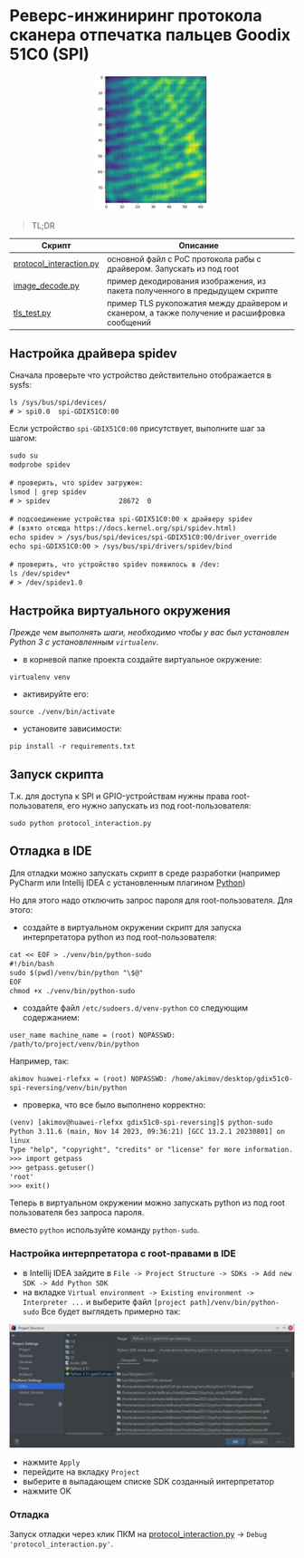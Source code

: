 # Реверс-инжиниринг протокола сканера отпечатка пальцев Goodix 51C0 (SPI)

<p align="center">
<img src="images/enrolled-fingerprint.png" alt="images/enrolled-fingerprint.png" width="200">
</p>

> TL;DR

| Скрипт                                             | Описание                                                                                     |
|----------------------------------------------------|----------------------------------------------------------------------------------------------|
| [protocol_interaction.py](protocol_interaction.py) | основной файл с PoC протокола рабы с драйвером. Запускать из под root                        |
| [image_decode.py](image_decode.py)                 | пример декодирования изображения, из пакета полученного в предыдущем скрипте                 |
| [tls_test.py](tls_test.py)                         | пример TLS рукопожатия между драйвером и сканером, а также получение и расшифровка сообщений |

## Настройка драйвера spidev

Сначала проверьте что устройство действительно отображается в sysfs:
```shell
ls /sys/bus/spi/devices/
# > spi0.0  spi-GDIX51C0:00
```
Если устройство `spi-GDIX51C0:00` присутствует, выполните шаг за шагом:
```shell
sudo su
modprobe spidev

# проверить, что spidev загружен:
lsmod | grep spidev
# > spidev                 28672  0

# подсоединение устройства spi-GDIX51C0:00 к драйверу spidev
# (взято отсюда https://docs.kernel.org/spi/spidev.html)
echo spidev > /sys/bus/spi/devices/spi-GDIX51C0:00/driver_override
echo spi-GDIX51C0:00 > /sys/bus/spi/drivers/spidev/bind

# проверить, что устройство spidev появилось в /dev:
ls /dev/spidev*
# > /dev/spidev1.0
```

## Настройка виртуального окружения
_Прежде чем выполнять шаги, необходимо чтобы у вас был установлен Python 3 с установленным `virtualenv`._

- в корневой папке проекта создайте виртуальное окружение:
```shell
virtualenv venv
```

- активируйте его:
```shell
source ./venv/bin/activate
```

- установите зависимости:
```shell
pip install -r requirements.txt
```

## Запуск скрипта
Т.к. для доступа к SPI и GPIO-устройствам нужны права root-пользователя, его нужно запускать из под root-пользователя:
```shell
sudo python protocol_interaction.py
```

## Отладка в IDE
Для отладки можно запускать скрипт в среде разработки (например PyCharm или Intellij IDEA с установленным плагином [Python](https://www.jetbrains.com/help/idea/plugin-overview.html))

Но для этого надо отключить запрос пароля для root-пользователя. Для этого:

- создайте в виртуальном окружении скрипт для запуска интерпретатора python из под root-пользователя:
```shell
cat << EOF > ./venv/bin/python-sudo
#!/bin/bash
sudo $(pwd)/venv/bin/python "\$@"
EOF
chmod +x ./venv/bin/python-sudo
```

- создайте файл `/etc/sudoers.d/venv-python` со следующим содержанием:
```
user_name machine_name = (root) NOPASSWD: /path/to/project/venv/bin/python
```
Например, так:
```
akimov huawei-rlefxx = (root) NOPASSWD: /home/akimov/desktop/gdix51c0-spi-reversing/venv/bin/python
```

- проверка, что все было выполнено корректно:
```
(venv) [akimov@huawei-rlefxx gdix51c0-spi-reversing]$ python-sudo 
Python 3.11.6 (main, Nov 14 2023, 09:36:21) [GCC 13.2.1 20230801] on linux
Type "help", "copyright", "credits" or "license" for more information.
>>> import getpass
>>> getpass.getuser()
'root'
>>> exit()
```

Теперь в виртуальном окружении можно запускать python из под root пользователя без запроса пароля.

вместо `python` используйте команду `python-sudo`.

### Настройка интерпретатора с root-правами в IDE
- в Intellij IDEA зайдите в `File -> Project Structure -> SDKs -> Add new SDK -> Add Python SDK`
- на вкладке `Virtual environment -> Existing environment -> Interpreter ...` и выберите файл `[project path]/venv/bin/python-sudo`
Все будет выглядеть примерно так:

<p align="center">
<img src="images/ide-interpreter-setup.png" alt="images/ide-interpreter-setup.png" width="700">
</p>

- нажмите `Apply`
- перейдите на вкладку `Project`
- выберите в выпадающем списке SDK созданный интерпретатор
- нажмите OK

### Отладка
Запуск отладки через клик ПКМ на [protocol_interaction.py](protocol_interaction.py) -> `Debug 'protocol_interaction.py'`.